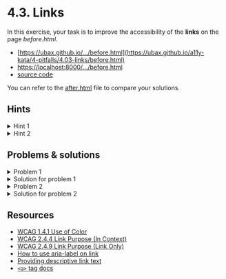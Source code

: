 # 4.3. Links

In this exercise, your task is to improve the accessibility of the **links** on the page _before.html_.

- [https://ubax.github.io/.../before.html](https://ubax.github.io/a11y-kata/4-pitfalls/4.03-links/before.html)
- [https://localhost:8000/.../before.html](http://localhost:8000/4-pitfalls/4.03-links/before.html)
- [source code](./before.html)

You can refer to the [after.html](after.html) file to compare your solutions.

## Hints

<details>
<summary>Hint 1</summary>

Disable colors in your browser and try to identify the links.

Refer to [2.3 Disability simulation - Color blindness](../../2-tools/2.3-disability-simulation.md#exercise-1-simulating-color-blindness) for instructions on how to disable colors in the browser.

</details>

<details>
<summary>Hint 2</summary>

Use a screen reader to navigate through the links. Can you tell what each link does?

- Mac: <kbd>Ctrl + Option + Cmd + L</kbd>
- Windows: <kbd>K</kbd>
- Android: <kbd>Swipe up + down</kbd> to select links, then <kbd>Swipe down</kbd>
- iOS: <kbd>Twist</kbd> to select links, then <kbd>Swipe down</kbd>

</details>

## Problems & solutions

<details>
<summary>Problem 1</summary>

Links are only highlighted by color, making it hard for users with color blindness to distinguish them from the surrounding text. [WCAG Failure 73](https://www.w3.org/WAI/WCAG21/Techniques/failures/F73)

</details>
<details>
<summary>Solution for problem 1</summary>

Remove `style="text-decoration: none; cursor: default"` from the links. Use a non-color visual cue, like underlining, to indicate links.

</details>

<details>
<summary>Problem 2</summary>

For users relying on screen readers or speech recognition, non-descriptive link text such as "Read more" doesn’t convey the purpose of the link, making navigation difficult. While this primarily affects AAA compliance (as per [WCAG 2.4.9](https://www.w3.org/WAI/WCAG21/Understanding/link-purpose-link-only.html)), it is still important to address.

For AA compliance, the purpose of the link must be understandable from its context ([WCAG 2.4.4](https://www.w3.org/WAI/WCAG21/Understanding/link-purpose-in-context)). However, in cases where the link text is separated from its surrounding context (e.g., not in the same paragraph), this issue can also be considered a failure under AA compliance, specifically WCAG Failure 63.

</details>
<details>
<summary>Solution for problem 2</summary>

There are a few ways to fix this:

- Change the link text to be more descriptive, e.g., "Read more about the rise of the internet" instead of just "Read more."
- Add an `aria-label` to provide extra context, like `<a href="..." aria-label="Read more about the rise of the internet">Read more</a>`.
- Wrap the post title in a link and add `aria-hidden="true"` to the "Read more" link, e.g., `<a ...><h2 class="post-title">The Evolution of the Keyboard</h2></a>`.

You can find examples in the [after.html](./after.html) file.

</details>

## Resources

- [WCAG 1.4.1 Use of Color](https://www.w3.org/WAI/WCAG21/Understanding/use-of-color)
- [WCAG 2.4.4 Link Purpose (In Context)](https://www.w3.org/WAI/WCAG21/Understanding/link-purpose-in-context)
- [WCAG 2.4.9 Link Purpose (Link Only)](https://www.w3.org/WAI/WCAG21/Understanding/link-purpose-link-only)
- [How to use aria-label on link](https://www.w3.org/WAI/WCAG21/Techniques/aria/ARIA8)
- [Providing descriptive link text](https://www.w3.org/WAI/WCAG21/Techniques/general/G91)
- [`<a>` tag docs](https://developer.mozilla.org/en-US/docs/Web/HTML/Element/a)
